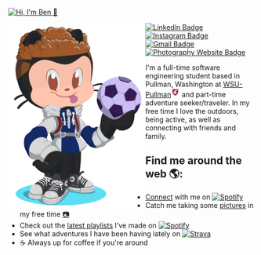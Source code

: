 <!-- # Hi, I'm Ben <img src="https://raw.githubusercontent.com/BenjaminMichaelis/BenjaminMichaelis/master/Images/wave.gif" width="30px"> -->

<a href="https://github.com/BenjaminMichaelis"><img alt="Hi, I'm Ben 👋" src="https://github.com/BenjaminMichaelis/BenjaminMichaelis/raw/main/gifs/gh-profileheader-words.gif" /></a>

<img align="left" width="280" src="https://raw.githubusercontent.com/BenjaminMichaelis/BenjaminMichaelis/octocat/Images/Octocat-nobkg.png"> 

[![Linkedin Badge](https://img.shields.io/badge/-BenjaminMichaelis-blue?style=flat&logo=Linkedin&logoColor=white&link=https://www.linkedin.com/in/benjamin-michaelis/)](https://www.linkedin.com/in/benjamin-michaelis/)
[![Instagram Badge](https://img.shields.io/badge/-@benjamin.michaelis-purple?style=flat&logo=instagram&logoColor=white&link=https://www.instagram.com/benjamin.michaelis/)](https://instagram.com/benjamin.michaelis)
[![Gmail Badge](https://img.shields.io/badge/-gitben@michaelis.net-c14438?style=flat&logo=Gmail&logoColor=white&link=mailto:gitben@michaelis.net)](mailto:gitben@michaelis.net)
[![Photography Website Badge](https://img.shields.io/badge/-PhotographySite-gray?style=flat&logo=Photobucket&logoColor=white&link=https://benjamin.michaelis.net)](https://benjamin.michaelis.net)
<!-- [![Medium Badge](https://img.shields.io/badge/-@BenjaminMichaelis-black?style=flat&labelColor=000000&logo=Medium&link=https://medium.com/@BenjaminMichaelis)](https://medium.com/@BenjaminMichaelis) -->

I'm a full-time software engineering student based in Pullman, Washington at <a href="https://wsu.edu/">WSU-Pullman<img src="https://raw.githubusercontent.com/BenjaminMichaelis/BenjaminMichaelis/master/Images/WSULogo.png" width="18px"/></a> and part-time adventure seeker/traveler.
In my free time I love the outdoors, being active, as well as connecting with friends and family.
## Find me around the web 🌎:
- [Connect](https://www.linkedin.com/in/benjamin-michaelis/) with me on <!--Icon with Link--> <a href="https://www.linkedin.com/in/benjamin-michaelis/"><img alt="Spotify" src="https://img.shields.io/badge/-LinkedIn-blue?style=flat&logo=LinkedIn&logoColor=white&link=https://www.linkedin.com/in/benjamin-michaelis/" width="60px"/></a>
- Catch me taking some <a href="https://www.benjamin.michaelis.net/">pictures</a> in my free time <a href="https://www.benjamin.michaelis.net/">📷</a>
- Check out the [latest playlists](https://open.spotify.com/user/1251087721?si=de5c4e6cdc8a405d) I've made on <a href="https://open.spotify.com/user/1251087721?si=de5c4e6cdc8a405d"><img alt="Spotify" src="https://img.shields.io/badge/-Spotify-limegreen?style=flat&logo=Spotify&logoColor=white&link=https://open.spotify.com/user/1251087721?si=iMDle1guQ6SY4gFpKHRfEA" width="60px"/></a>
- See what adventures I have been having lately on <a href="https://www.strava.com/athletes/9652512"><img alt="Strava" src="https://img.shields.io/badge/-Strava-orange?style=flat&logo=Strava&logoColor=white&link=https://www.strava.com/athletes/9652512" width="60px"/></a>
- ☕️ Always up for coffee if you're around
